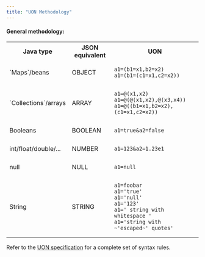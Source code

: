 ```yaml
---
title: "UON Methodology"
---
```


#### General methodology:

<table class="code-table">
<tr>
<th>Java type</th>
<th>JSON equivalent</th>
<th>UON</th>
</tr>
<tr>
<td>`Maps`/beans</td>
<td>OBJECT</td>
<td>

```
a1=(b1=x1,b2=x2)
a1=(b1=(c1=x1,c2=x2))
```

</td>
</tr>
<tr>
<td>`Collections`/arrays</td>
<td>ARRAY</td>
<td>

```
a1=@(x1,x2)
a1=@(@(x1,x2),@(x3,x4))
a1=@((b1=x1,b2=x2),(c1=x1,c2=x2))
```

</td>
</tr>
<tr>
<td>Booleans</td>
<td>BOOLEAN</td>
<td>

```
a1=true&a2=false
```

</td>
</tr>
<tr>
<td>int/float/double/...</td>
<td>NUMBER</td>
<td>

```
a1=123&a2=1.23e1
```

</td>
</tr>
<tr>
<td>null</td>
<td>NULL</td>
<td>

```
a1=null
```

</td>
</tr>
<tr>
<td>String</td>
<td>STRING</td>
<td>

```
a1=foobar
a1='true'
a1='null'
a1='123'
a1=' string with whitespace '
a1='string with ~'escaped~' quotes'
```

</td>
</tr>
</table>

Refer to the [UON specification](/img/doc-files/rfc_uon.txt) for a complete set of syntax rules.
